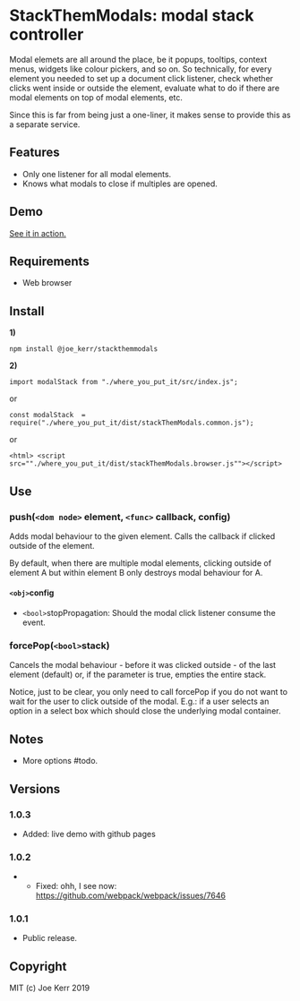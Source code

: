 # StackThemModals: modal stack controller

Modal elemets are all around the place, be it popups, tooltips, context menus, widgets like colour pickers, and so on. So technically, for every element you needed to set up a document click listener, check whether clicks went inside or outside the element, evaluate what to do if there are modal elements on top of modal elements, etc.

Since this is far from being just a one-liner, it makes sense to provide this as a separate service.


## Features
- Only one listener for all modal elements.
- Knows what modals to close if multiples are opened.


## Demo

[See it in action.](https://joe-kerr.github.io/stackThemModals/)


## Requirements

- Web browser


## Install

**1)**
```
npm install @joe_kerr/stackthemmodals
```

**2)**

```
import modalStack from "./where_you_put_it/src/index.js";
```

or

```
const modalStack  = require("./where_you_put_it/dist/stackThemModals.common.js");
```

or

```
<html> <script src=""./where_you_put_it/dist/stackThemModals.browser.js""></script>
```


## Use

### push(`<dom node>` element, `<func>` callback, config)

Adds modal behaviour to the given element. Calls the callback if clicked outside of the element.

By default, when there are multiple modal elements, clicking outside of element A but within element B only destroys modal behaviour for A.

#### `<obj>`config

- `<bool>`stopPropagation: Should the modal click listener consume the event.

### forcePop(`<bool>`stack)

Cancels the modal behaviour - before it was clicked outside - of the last element (default) or, if the parameter is true, empties the entire stack.

Notice, just to be clear, you only need to call forcePop if you do not want to wait for the user to click outside of the modal. E.g.: if a user selects an option in a select box which should close the underlying modal container.


## Notes
- More options #todo.


## Versions

### 1.0.3
- Added: live demo with github pages

### 1.0.2
- - Fixed: ohh, I see now: https://github.com/webpack/webpack/issues/7646

### 1.0.1 
- Public release.


## Copyright

MIT (c) Joe Kerr 2019
